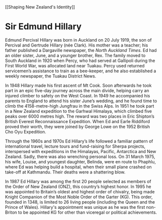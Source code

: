 [[Shaping New Zealand's Identity]]
# Sir Edmund Hillary
Edmund Percival Hillary was born in Auckland on 20 July 1919, the son of Percival and Gertrude Hillary (née Clark). His mother was a teacher; his father published a Dargaville newspaper, the _North Auckland Times_. Ed had an older sister, June, and a younger brother, Rex. The family moved to South Auckland in 1920 when Percy, who had served at Gallipoli during the First World War, was allocated land near Tuakau. Percy used returned servicemen’s assistance to train as a bee-keeper, and he also established a weekly newspaper, the Tuakau District News.

In 1948 Hillary made his first ascent of Mt Cook. Soon afterwards he took part in an epic five-day journey across the main divide, helping carry an injured climber to safety on the West Coast. In 1949 he accompanied his parents to England to attend his sister June’s wedding, and he found time to climb the 4158-metre-high Jungfrau in the Swiss Alps. In 1951 he took part in a New Zealand expedition to the Garhwal Himalaya, which climbed five peaks over 6000 metres high. The reward was two places in Eric Shipton’s British Everest Reconnaissance Expedition. When Ed and Earle Riddiford proved their worth, they were joined by George Lowe on the 1952 British Cho Oyu Expedition.

Through the 1960s and 1970s Ed Hillary’s life followed a familiar pattern of international travel, lecture tours and fund-raising for Sherpa projects, interspersed with expeditions in the Himalayas, Pacific, Antarctica and New Zealand. Sadly, there was also wrenching personal loss. On 31 March 1975, his wife, Louise, and youngest daughter, Belinda, were en route to Phaphlu, where Ed was helping build a hospital, when their small plane crashed on take-off at Kathmandu. Their deaths were a shattering blow.

In 1987 Ed Hillary was among the first 20 people selected as members of the Order of New Zealand (ONZ), this country’s highest honor. In 1995 he was appointed to Britain’s oldest and highest order of chivalry, being made Knight Companion of the Most Noble Order of the Garter (KG). This order, founded in 1348, is limited to 26 living people (including the Queen and the Prince of Wales). Hillary's appointment was unique as he was the first non-Briton to be appointed KG for other than viceregal or political achievements.